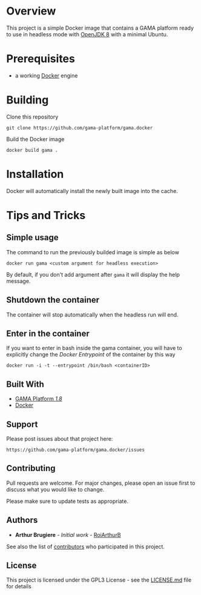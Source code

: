 # Overview
This project is a simple Docker image that contains a GAMA platform ready to use in headless mode with [OpenJDK 8](https://openjdk.java.net/) with a minimal Ubuntu.

# Prerequisites
* a working [Docker](http://docker.io) engine
<!-- * a working [Docker Compose](http://docker.io) installation -->

# Building
Clone this repository

```
git clone https://github.com/gama-platform/gama.docker
```

Build the Docker image

```
docker build gama .
```

# Installation
Docker will automatically install the newly built image into the cache.

# Tips and Tricks


## Simple usage

The command to run the previously builded image is simple as below

```
docker run gama <custom argument for headless execution>
```

By default, if you don't add argument after `gama` it will display the help message.

## Shutdown the container

The container will stop automatically when the headless run will end.

## Enter in the container

If you want to enter in bash inside the gama container, you will have to explicitly change the _Docker Entrypoint_ of the container by this way

```
docker run -i -t --entrypoint /bin/bash <containerID>
```

<!-- # Troubleshooting -->

## Built With

* [GAMA Platform _1.8_](https://gama-platform.github.io/)
* [Docker]()

## Support

Please post issues about that project here:  

    https://github.com/gama-platform/gama.docker/issues

## Contributing

Pull requests are welcome. For major changes, please open an issue first to discuss what you would like to change.

Please make sure to update tests as appropriate.

## Authors

* **Arthur Brugiere** - *Initial work* - [RoiArthurB](https://github.com/RoiArthurB)

See also the list of [contributors](https://github.com/gama-platform/gama.docker/contributors) who participated in this project.

## License

This project is licensed under the GPL3 License - see the [LICENSE.md](LICENSE.md) file for details

